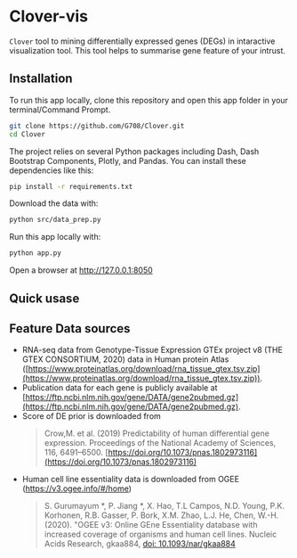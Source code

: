 # Clover-vis
`Clover` tool to mining differentially expressed genes (DEGs) in intaractive visualization tool.
This tool helps to summarise gene feature of your intrust.

## Installation

To run this app locally, clone this repository and open this app folder in your terminal/Command Prompt.
```bash
git clone https://github.com/G708/Clover.git
cd Clover
```

The project relies on several Python packages including Dash, Dash Bootstrap Components, Plotly, and Pandas.
You can install these dependencies like this:
```bash
pip install -r requirements.txt
```

Download the data with:
```bash
python src/data_prep.py
```


Run this app locally with:
```bash
python app.py
```

Open a browser at http://127.0.0.1:8050

## Quick usase




## Feature Data sources

* RNA-seq data from Genotype-Tissue Expression GTEx project v8 (THE GTEX CONSORTIUM, 2020) data in Human protein Atlas ([https://www.proteinatlas.org/download/rna_tissue_gtex.tsv.zip](https://www.proteinatlas.org/download/rna_tissue_gtex.tsv.zip)).
* Publication data for each gene is publicly available at [https://ftp.ncbi.nlm.nih.gov/gene/DATA/gene2pubmed.gz](https://ftp.ncbi.nlm.nih.gov/gene/DATA/gene2pubmed.gz).
* Score of DE prior is downloaded from
  > Crow,M. et al. (2019) Predictability of human differential gene expression. Proceedings of the National Academy of Sciences, 116, 6491–6500. [https://doi.org/10.1073/pnas.1802973116](https://doi.org/10.1073/pnas.1802973116)
  >
* Human cell line essentiality data is downloaded from OGEE (https://v3.ogee.info/#/home)
  > S. Gurumayum *, P. Jiang *, X. Hao, T.L Campos, N.D. Young, P.K. Korhonen, R.B. Gasser, P. Bork, X.M. Zhao, L.J. He, Chen, W.-H. (2020). "OGEE v3: Online GEne Essentiality database with increased coverage of organisms and human cell lines. Nucleic Acids Research, gkaa884, [doi: 10.1093/nar/gkaa884 ](https://doi.org/10.1093/nar/gkaa884)
  >
